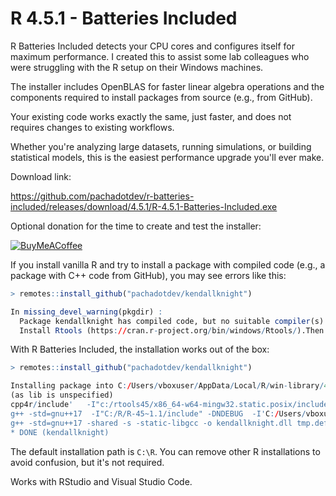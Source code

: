 # R 4.5.1 - Batteries Included

R Batteries Included detects your CPU cores and configures itself for maximum performance. I created this to assist some lab colleagues who were struggling with the R setup on their Windows machines.

The installer includes OpenBLAS for faster linear algebra operations and the components required to install packages from source (e.g., from GitHub).

Your existing code works exactly the same, just faster, and does not requires changes to existing workflows.

Whether you're analyzing large datasets, running simulations, or building statistical models, this is the easiest performance upgrade you'll ever make.

Download link:

https://github.com/pachadotdev/r-batteries-included/releases/download/4.5.1/R-4.5.1-Batteries-Included.exe

Optional donation for the time to create and test the installer:

[![BuyMeACoffee](https://raw.githubusercontent.com/pachadotdev/buymeacoffee-badges/main/bmc-blue.svg)](https://buymeacoffee.com/pacha/e/414420)

If you install vanilla R and try to install a package with compiled code (e.g., a package with C++ code from GitHub), you may see errors like this:

```r
> remotes::install_github("pachadotdev/kendallknight")

In missing_devel_warning(pkgdir) :
  Package kendallknight has compiled code, but no suitable compiler(s) were found. Installation will likely fail.
  Install Rtools (https://cran.r-project.org/bin/windows/Rtools/).Then use the pkgbuild package, or make sure that Rtools in the PATH.
```

With R Batteries Included, the installation works out of the box:

```r
> remotes::install_github("pachadotdev/kendallknight")

Installing package into C:/Users/vboxuser/AppData/Local/R/win-library/4.5
(as lib is unspecified)
cpp4r/include'   -I"c:/rtools45/x86_64-w64-mingw32.static.posix/include"   -fopenmp   -O2 -Wall  -mfpmath=sse -msse2 -mstackrealign    -c cpp4r.cpp -o cpp4r.o
g++ -std=gnu++17  -I"C:/R/R-45~1.1/include" -DNDEBUG  -I'C:/Users/vboxuser/AppData/Local/R/win-library/4.5/cpp4r/include'   -I"c:/rtools45/x86_64-w64-mingw32.static.posix/include"   -fopenmp   -O2 -Wall  -mfpmath=sse -msse2 -mstackrealign    -c kendall_correlation.cpp -o kendall_correlation.o
g++ -std=gnu++17 -shared -s -static-libgcc -o kendallknight.dll tmp.def cpp4r.o kendall_correlation.o -fopenmp -Lc:/rtools45/x86_64-w64-mingw32.static.posix/lib/x64 -Lc:/rtools45/x86_64-w64-mingw32.static.posix/lib -LC:/R/R-45~1.1/bin/x64 -lR
* DONE (kendallknight)
```

The default installation path is `C:\R`. You can remove other R installations to avoid confusion, but it's not required.

Works with RStudio and Visual Studio Code.
